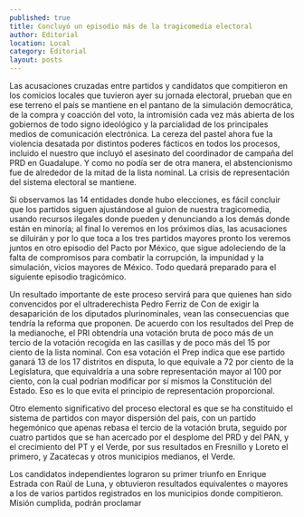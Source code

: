 ```yaml
---
published: true
title: Concluyó un episodio más de la tragicomedia electoral
author: Editorial
location: Local
category: Editorial
layout: posts
---
```


Las acusaciones cruzadas entre partidos y candidatos que compitieron en los comicios locales que tuvieron ayer su jornada electoral, prueban que en ese terreno el país se mantiene en el pantano de la simulación democrática, de la compra y coacción del voto, la intromisión cada vez más abierta de los gobiernos de todo signo ideológico y la parcialidad de los principales medios de comunicación electrónica. La cereza del pastel ahora fue la violencia desatada por distintos poderes fácticos en todos los procesos, incluido el nuestro que incluyó el asesinato del coordinador de campaña del PRD en Guadalupe. Y como no podía ser de otra manera, el abstencionismo fue de alrededor de la mitad de la lista nominal. La crisis de representación del sistema electoral se mantiene.

Si observamos las 14 entidades donde hubo elecciones, es fácil concluir que los partidos siguen ajustándose al guion de nuestra tragicomedia, usando recursos ilegales donde pueden y denunciando a los demás donde están en minoría; al final lo veremos en los próximos días, las acusaciones se diluirán y por lo que toca a los tres partidos mayores pronto los veremos juntos en otro episodio del Pacto por México, que sigue adoleciendo de la falta de compromisos para combatir la corrupción, la impunidad y la simulación, vicios mayores de México. Todo quedará preparado para el siguiente episodio tragicómico.

Un resultado importante de este proceso servirá para que quienes han sido convencidos por el ultraderechista Pedro Ferriz de Con de exigir la desaparición de los diputados plurinominales, vean las consecuencias que tendría la reforma que proponen. De acuerdo con los resultados del Prep de la medianoche, el PRI obtendría una votación bruta de poco más de un tercio de la votación recogida en las casillas y de poco más del 15 por ciento de la lista nominal. Con esa votación el Prep indica que ese partido ganará 13 de los 17 distritos en disputa, lo que equivale a 72 por ciento de la Legislatura, que equivaldría a una sobre representación mayor al 100 por ciento, con la cual podrían modificar por sí mismos la Constitución del Estado. Eso es lo que evita el principio de representación proporcional.

Otro elemento significativo del proceso electoral es que se ha constituido el sistema de partidos con mayor dispersión del país, con un partido hegemónico que apenas rebasa el tercio de la votación bruta, seguido por cuatro partidos que se han acercado por el desplome del PRD y del PAN, y el crecimiento del PT y el Verde, por sus resultados en Fresnillo y Loreto el primero, y Zacatecas y otros municipios medianos, el Verde.

Los candidatos independientes lograron su primer triunfo en Enrique Estrada con Raúl de Luna, y obtuvieron resultados equivalentes o mayores a los de varios partidos registrados en los municipios donde compitieron. Misión cumplida, podrán proclamar
